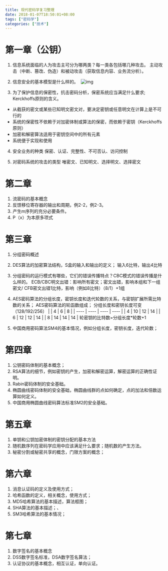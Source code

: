 ```yaml
---
title: 现代密码学复习整理
date: 2018-01-07T18:50:01+08:00
tags: ["密码学"]
categories: ["技术"]
---
```


# 第一章（公钥）

1. 信息系统面临的人为攻击主可分为哪两类？每一类各包括哪几种攻击。
主动攻击（中断、篡改、伪造）和被动攻击（获取信息内容、业务流分析）。

2. 信息安全的基本模型是什么样的。
​    ![img](clip_image002.jpg)

3. 为了保护信息的保密性，抗击密码分析，保密系统应当满足什么要求; Kerckhoffs原则的含义。
- 从截获的密文或某些已知明文密文对，要决定密钥或任意明文在计算上是不可行的
- 系统的保密性不依赖于对加密体制或算法的保密，而依赖于密钥（Kerckhoffs原则）
- 加密和解密算法适用于密钥空间中的所有元素
- 系统便于实现和使用

4. 安全业务的种类
保密、认证、完整性、不可否认、访问控制

5. 对密码系统的攻击的类型
唯密文、已知明文、选择明文、选择密文

# 第二章

1. 流密码的基本概念
2. 反馈移位寄存器的输出和周期，例2-2，例2-3。
3. 产生m序列的充分必要条件。
4. P（x）为本原多项式

# 第三章

1. 分组密码概述

2. DES算法的加密算法结构，S盒的输入和输出的定义；
输入6比特，输出4比特

3. 分组密码的运行模式有哪些，它们的错误传播特点？CBC模式的错误传播是什么样的。
ECB/CBC明文出错：影响所有密文；密文出错，影响本组和下一组密文/
CFB密文出错1比特，影响（例如8比特）（8/1）+1组

4. AES密码算法的分组长度，密钥长度和迭代轮数的关系，与密钥扩展所需比特数的关系；
AES密码算法的轮函数组成；
分组长度和密钥长度可变（128/192/256）
|      | 4    | 6    | 8    |
| ---- | ---- | ---- | ---- |
| 4    | 10   | 12   | 14   |
| 6    | 12   | 12   | 14   |
| 8    | 14   | 14   | 14   |
轮密钥的比特数=分组长度*轮数+1

5. 中国商用密码算法SM4的基本情况，例如分组长度，密钥长度，迭代轮数；

# 第四章

1. 公钥密码体制的基本概念；
2. RSA算法的细节，例如密钥的产生，加密和解密运算，解密运算的正确性证明。
3. Rabin密码体制的安全基础。
4. 椭圆曲线密码体制的安全基础，椭圆曲线群的点如何确定，点的加法和倍数运算如何定义。
5. 中国商用椭圆曲线密码算法标准SM2的安全基础。

# 第五章

1. 单钥和公钥加密体制的密钥分配的基本方法
2. 随机数序列在密码学应用中应该满足什么要求；随机数的产生方法。
3. 秘密分割或秘密共享的概念，门限方案的概念；

# 第六章

1. 消息认证码的定义及使用方式；
2. 哈希函数的定义，相关概念，使用方式；
3. MD5哈希算法的基本描述，算法框图；
4. SHA算法的基本描述；、
5. SM3哈希算法的基本情况；

# 第七章

1. 数字签名的基本概念
2. DSS数字签名标准，DSA数字签名算法；
3. 认证协议的基本概念，相互认证，单向认证。

 

 